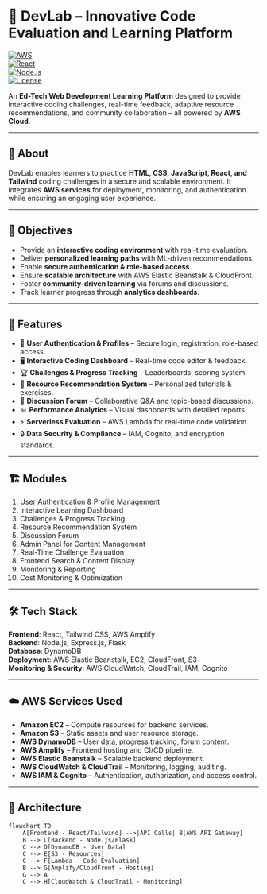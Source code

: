 # 🚀 DevLab – Innovative Code Evaluation and Learning Platform  

[![AWS](https://img.shields.io/badge/Cloud-AWS-orange?logo=amazon-aws)](https://aws.amazon.com/)  
[![React](https://img.shields.io/badge/Frontend-React-blue?logo=react)](https://reactjs.org/)  
[![Node.js](https://img.shields.io/badge/Backend-Node.js-green?logo=node.js)](https://nodejs.org/)  
[![License](https://img.shields.io/badge/License-MIT-lightgrey)](LICENSE)  

An **Ed-Tech Web Development Learning Platform** designed to provide interactive coding challenges, real-time feedback, adaptive resource recommendations, and community collaboration – all powered by **AWS Cloud**.  

---

## 📖 About  
DevLab enables learners to practice **HTML, CSS, JavaScript, React, and Tailwind** coding challenges in a secure and scalable environment. It integrates **AWS services** for deployment, monitoring, and authentication while ensuring an engaging user experience.  

---

## 🎯 Objectives  
- Provide an **interactive coding environment** with real-time evaluation.  
- Deliver **personalized learning paths** with ML-driven recommendations.  
- Enable **secure authentication & role-based access**.  
- Ensure **scalable architecture** with AWS Elastic Beanstalk & CloudFront.  
- Foster **community-driven learning** via forums and discussions.  
- Track learner progress through **analytics dashboards**.  

---

## 🔑 Features  
- 👤 **User Authentication & Profiles** – Secure login, registration, role-based access.  
- 🖥 **Interactive Coding Dashboard** – Real-time code editor & feedback.  
- 🏆 **Challenges & Progress Tracking** – Leaderboards, scoring system.  
- 🎯 **Resource Recommendation System** – Personalized tutorials & exercises.  
- 💬 **Discussion Forum** – Collaborative Q&A and topic-based discussions.  
- 📊 **Performance Analytics** – Visual dashboards with detailed reports.  
- ⚡ **Serverless Evaluation** – AWS Lambda for real-time code validation.  
- 🔒 **Data Security & Compliance** – IAM, Cognito, and encryption standards.  

---

## 🏗️ Modules  
1. User Authentication & Profile Management  
2. Interactive Learning Dashboard  
3. Challenges & Progress Tracking  
4. Resource Recommendation System  
5. Discussion Forum  
6. Admin Panel for Content Management  
7. Real-Time Challenge Evaluation  
8. Frontend Search & Content Display  
9. Monitoring & Reporting  
10. Cost Monitoring & Optimization  

---

## 🛠️ Tech Stack  
**Frontend**: React, Tailwind CSS, AWS Amplify  
**Backend**: Node.js, Express.js, Flask  
**Database**: DynamoDB  
**Deployment**: AWS Elastic Beanstalk, EC2, CloudFront, S3  
**Monitoring & Security**: AWS CloudWatch, CloudTrail, IAM, Cognito  

---

## ☁️ AWS Services Used  
- **Amazon EC2** – Compute resources for backend services.  
- **Amazon S3** – Static assets and user resource storage.  
- **AWS DynamoDB** – User data, progress tracking, forum content.  
- **AWS Amplify** – Frontend hosting and CI/CD pipeline.  
- **AWS Elastic Beanstalk** – Scalable backend deployment.  
- **AWS CloudWatch & CloudTrail** – Monitoring, logging, auditing.  
- **AWS IAM & Cognito** – Authentication, authorization, and access control.  

---

## 📐 Architecture  
```mermaid
flowchart TD
    A[Frontend - React/Tailwind] -->|API Calls| B[AWS API Gateway]
    B --> C[Backend - Node.js/Flask]
    C --> D[DynamoDB - User Data]
    C --> E[S3 - Resources]
    C --> F[Lambda - Code Evaluation]
    B --> G[Amplify/CloudFront - Hosting]
    G --> A
    C --> H[CloudWatch & CloudTrail - Monitoring]

